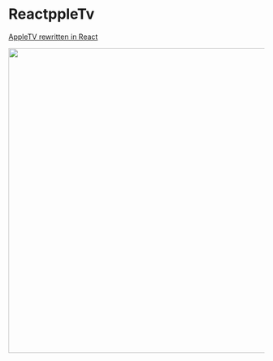# ReactppleTv
[AppleTV rewritten in React](https://reactppletv.netlify.app/)

<a href="https://reactppletv.netlify.app/">
<img src="https://user-images.githubusercontent.com/3363867/127726519-554fb228-38a8-4bfb-97c6-4801fc8f5601.png" height="600px">
</a>
